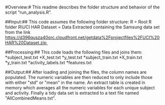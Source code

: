 #Overview:#
This readme describes the folder structure and behavior of the script “run_analysis.R”.  

##Input:##
This code assumes the following folder structure:
R = Root R folder 
R\UCI HAR Dataset = Data Extracted containing the Samsung data set from the link https://d396qusza40orc.cloudfront.net/getdata%2Fprojectfiles%2FUCI%20HAR%20Dataset.zip 

##Processing:##
This code loads the following files and joins them:
*subject_test.txt
*X_test.txt
*y_test.txt
*subject_train.txt
*X_train.txt
*y_train.txt
*activity_labels.txt
*features.txt

##Output:##
After loading and joining the files, the column names are populated.  The numeric variables are then reduced to only include those with either "std" or "mean" in the name.  An extract table is created in memory which averages all the numeric variables for each unique subject and activity.  Finally a tidy data set is extracted to a text file named "AllCombinedMeans.txt".
